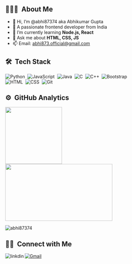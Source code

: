 ## 👨🏻‍💻 &nbsp;About Me

- 👋 Hi, I’m @abhi87374 aka Abhikumar Gupta
- 👀 A passionate frontend developer from India
- 🌱 I’m currently learning **Node.js, React**
- 💬 Ask me about **HTML, CSS, JS**
- 📫 Email: abhi873.official@gmail.com

## 🛠 &nbsp;Tech Stack

![Python](https://img.shields.io/badge/-Python-05122A?style=flat&logo=python)&nbsp;
![JavaScript](https://img.shields.io/badge/-JavaScript-05122A?style=flat&logo=javascript)&nbsp;
![Java](https://img.shields.io/badge/-Java-05122A?style=flat&logo=Java&logoColor=FFA518)&nbsp;
![C](https://img.shields.io/badge/-C-05122A?style=flat&logo=C&logoColor=A8B9CC)&nbsp;
![C++](https://img.shields.io/badge/-C++-05122A?style=flat&logo=C%2B%2B&logoColor=00599C)&nbsp;
![Bootstrap](https://img.shields.io/badge/-Bootstrap-05122A?style=flat&logo=bootstrap&logoColor=563D7C)\
![HTML](https://img.shields.io/badge/-HTML-05122A?style=flat&logo=HTML5)&nbsp;
![CSS](https://img.shields.io/badge/-CSS-05122A?style=flat&logo=CSS3&logoColor=1572B6)&nbsp;
![Git](https://img.shields.io/badge/-Git-05122A?style=flat&logo=git)&nbsp;



## ⚙️ &nbsp;GitHub Analytics

<p align="left">
<a href="https://github.com/abhi87374">
  <img height="180em" src="https://github-readme-stats-eight-theta.vercel.app/api?username=abhi87374&show_icons=true&theme=algolia&include_all_commits=true&count_private=true"/>
  <img height="180em" width = "340em" src="https://github-readme-stats-eight-theta.vercel.app/api/top-langs/?username=abhi87374&layout=compact&langs_count=8&theme=algolia"/>
</a>
</p>
<p><img align="center" src="https://github-readme-streak-stats.herokuapp.com/?user=abhi87374&" alt="abhi87374" /></p>

 ## 🤝🏻 &nbsp;Connect with Me


[<img align="left" alt="linkdin" src="https://img.shields.io/badge/LinkedIn-0077B5?style=for-the-badge&logo=linkedin&logoColor=white" />][linkedin]
[![Gmail](https://img.shields.io/badge/-gmail-%23D14836?style=for-the-badge&logo=Gmail&logoColor=white)](mailto:21bcs089@iiitdmj.ac.in)
 
[linkedin]: https://www.linkedin.com/in/abhikumar-gupta-2440b5218/





